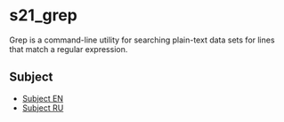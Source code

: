 # s21_grep

Grep is a command-line utility for searching plain-text data sets for lines that match a regular expression.

## Subject

- [Subject EN](./docs/subject_en.md)
- [Subject RU](./docs/subject_ru.md)


